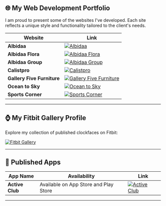 ## 🌐 My Web Development Portfolio

I am proud to present some of the websites I've developed. Each site reflects a unique style and functionality tailored to the client's needs.

| Website | Link |
| ------- | ---- |
| **Albidaa**  | [![Albidaa](https://img.shields.io/badge/Visit-Albidaa-blue?style=for-the-badge&logo=appveyor)](https://www.albidaa.com) |
| **Albidaa Flora** | [![Albidaa Flora](https://img.shields.io/badge/Visit-Albidaa_Flora-blue?style=for-the-badge&logo=appveyor)](https://www.albidaaflora.com) |
| **Albidaa Group** | [![Albidaa Group](https://img.shields.io/badge/Visit-Albidaa_Group-blue?style=for-the-badge&logo=appveyor)](https://www.albidaagroup.com) |
| **Calistpro** | [![Calistpro](https://img.shields.io/badge/Visit-Calist_Pro-blue?style=for-the-badge&logo=appveyor)](https://www.calistpro.com) |
| **Gallery Five Furniture** | [![Gallery Five Furniture](https://img.shields.io/badge/Visit-Gallery_Five_Furniture-blue?style=for-the-badge&logo=appveyor)](https://galleryfivefurniture.com/) |
| **Ocean to Sky** | [![Ocean to Sky](https://img.shields.io/badge/Visit-Ocean_to_Sky-blue?style=for-the-badge&logo=appveyor)](https://oceantosky.com/) |
| **Sports Corner** | [![Sports Corner](https://img.shields.io/badge/Visit-Sports_Corner-blue?style=for-the-badge&logo=appveyor)](https://prod.sportscorner.qa/) |

---

## ⌚ My Fitbit Gallery Profile

Explore my collection of published clockfaces on Fitbit:

[![Fitbit Gallery](https://img.shields.io/badge/View-My_Fitbit_Clockfaces-green?style=for-the-badge&logo=fitbit)](https://gallery.fitbit.com/developer/54cfb164-61bb-4a1a-80f9-028b16a44679)

---

## 📱 Published Apps


| App Name | Availability | Link |
| -------- | ------------ | ---- |
| **Active Club** | Available on App Store and Play Store | [![Active Club](https://img.shields.io/badge/Download-Active_Club-green?style=for-the-badge&logo=appveyor)](https://www.activeclub.qa/#download_app) |

---
